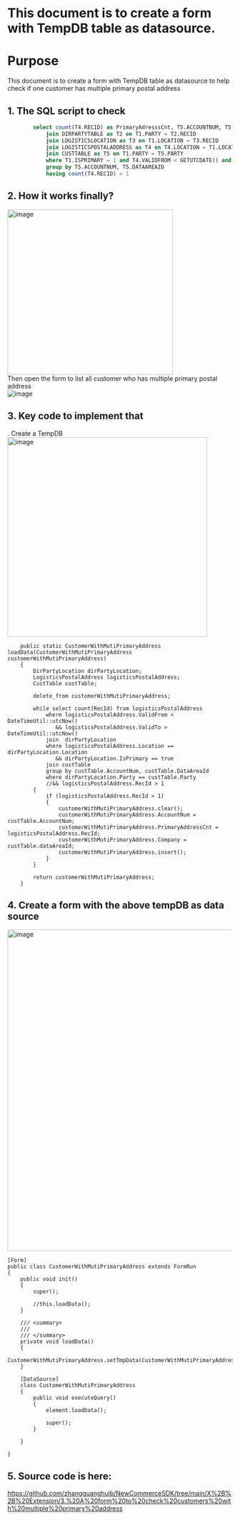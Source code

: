 # This document is to create a form with TempDB table as datasource.

# Purpose
This document is to create a form with TempDB table as datasource to help check if one customer has multiple primary postal address   


## 1. The SQL script to check <br/>
```sql
        select count(T4.RECID) as PrimaryAdresssCnt, T5.ACCOUNTNUM, T5.DATAAREAID from DIRPARTYLOCATION as T1
            join DIRPARTYTABLE as T2 on T1.PARTY = T2.RECID
            join LOGISTICSLOCATION as T3 on T1.LOCATION = T3.RECID
            join LOGISTICSPOSTALADDRESS as T4 on T4.LOCATION = T1.LOCATION
            join CUSTTABLE as T5 on T1.PARTY = T5.PARTY
            where T1.ISPRIMARY = 1 and T4.VALIDFROM < GETUTCDATE() and T4.VALIDTO > GETUTCDATE()
            group by T5.ACCOUNTNUM, T5.DATAAREAID
            having count(T4.RECID) > 1
```
##  2. How it works finally?<br/>
<img width="370" alt="image" src="https://github.com/zhangguanghuib/NewCommerceSDK/assets/14832260/3d4546c0-ad7f-417c-a1a5-ec9b04ce20c1"><br/>
Then open the form to list all  customer who has multiple primary postal address<br/>
![image](https://github.com/zhangguanghuib/NewCommerceSDK/assets/14832260/7c949dd8-0105-4e76-aa5a-373f71fb8eb9)<br/>

##  3. Key code to implement that<br/>
. Create a TempDB<br/>
<img width="447" alt="image" src="https://github.com/zhangguanghuib/NewCommerceSDK/assets/14832260/d595a594-4b6d-498c-bdc5-f985ad43ad8e"><br/>
```
    public static CustomerWithMutiPrimaryAddress loadData(CustomerWithMutiPrimaryAddress customerWithMutiPrimaryAddress)
    {
        DirPartyLocation dirPartyLocation;
        LogisticsPostalAddress logisticsPostalAddress;
        CustTable custTable;

        delete_from customerWithMutiPrimaryAddress;

        while select count(RecId) from logisticsPostalAddress
            where logisticsPostalAddress.ValidFrom < DateTimeUtil::utcNow() 
               && logisticsPostalAddress.ValidTo > DateTimeUtil::utcNow()
            join  dirPartyLocation 
            where logisticsPostalAddress.Location == dirPartyLocation.Location
               && dirPartyLocation.IsPrimary == true
            join custTable
            group by custTable.AccountNum, custTable.DataAreaId
            where dirPartyLocation.Party == custTable.Party
            //&& logisticsPostalAddress.RecId > 1
        {
            if (logisticsPostalAddress.RecId > 1)
            {
                customerWithMutiPrimaryAddress.clear();
                customerWithMutiPrimaryAddress.AccountNum = custTable.AccountNum;
                customerWithMutiPrimaryAddress.PrimaryAddressCnt = logisticsPostalAddress.RecId;
                customerWithMutiPrimaryAddress.Company = custTable.dataAreaId;
                customerWithMutiPrimaryAddress.insert();
            }
        }

        return customerWithMutiPrimaryAddress;
    }
```
##  4. Create a form with the above tempDB as data source<br/>
<img width="720" alt="image" src="https://github.com/zhangguanghuib/NewCommerceSDK/assets/14832260/f9f7a241-6efa-4211-bafb-2b23311a6993">

```
[Form]
public class CustomerWithMutiPrimaryAddress extends FormRun
{
    public void init()
    {
        super();

        //this.loadData();
    }

    /// <summary>
    ///
    /// </summary>
    private void loadData()
    {
        CustomerWithMutiPrimaryAddress.setTmpData(CustomerWithMutiPrimaryAddress::loadData(CustomerWithMutiPrimaryAddress));
    }

    [DataSource]
    class CustomerWithMutiPrimaryAddress
    {
        public void executeQuery()
        {
            element.loadData();

            super();
        }

    }

}
```
## 5.  Source code is here:

https://github.com/zhangguanghuib/NewCommerceSDK/tree/main/X%2B%2B%20Extension/3.%20A%20form%20to%20check%20customers%20with%20multiple%20primary%20address
